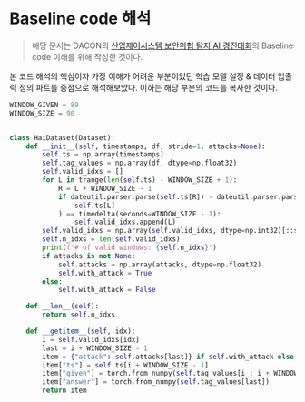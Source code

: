 # Baseline code 해석

> 해당 문서는 DACON의 [산업제어시스템 보안위협 탐지 AI 경진대회](https://dacon.io/competitions/official/235624/codeshare/)의 Baseline code 이해를 위해 작성한 것이다. 

본 코드 해석의 핵심이자 가장 이해가 어려운 부분이었던 학습 모델 설정 & 데이터 입출력 정의 파트를 중점으로 해석해보았다. 이하는 해당 부분의 코드를 복사한 것이다.   

```python
WINDOW_GIVEN = 89
WINDOW_SIZE = 90


class HaiDataset(Dataset):
    def __init__(self, timestamps, df, stride=1, attacks=None):
        self.ts = np.array(timestamps)
        self.tag_values = np.array(df, dtype=np.float32)
        self.valid_idxs = []
        for L in trange(len(self.ts) - WINDOW_SIZE + 1):
            R = L + WINDOW_SIZE - 1
            if dateutil.parser.parse(self.ts[R]) - dateutil.parser.parse(
                self.ts[L]
            ) == timedelta(seconds=WINDOW_SIZE - 1):
                self.valid_idxs.append(L)
        self.valid_idxs = np.array(self.valid_idxs, dtype=np.int32)[::stride]
        self.n_idxs = len(self.valid_idxs)
        print(f"# of valid windows: {self.n_idxs}")
        if attacks is not None:
            self.attacks = np.array(attacks, dtype=np.float32)
            self.with_attack = True
        else:
            self.with_attack = False

    def __len__(self):
        return self.n_idxs

    def __getitem__(self, idx):
        i = self.valid_idxs[idx]
        last = i + WINDOW_SIZE - 1
        item = {"attack": self.attacks[last]} if self.with_attack else {}
        item["ts"] = self.ts[i + WINDOW_SIZE - 1]
        item["given"] = torch.from_numpy(self.tag_values[i : i + WINDOW_GIVEN])
        item["answer"] = torch.from_numpy(self.tag_values[last])
        return item
```

